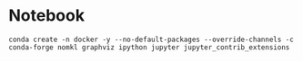 # Notebook

```shell
conda create -n docker -y --no-default-packages --override-channels -c conda-forge nomkl graphviz ipython jupyter jupyter_contrib_extensions
```

